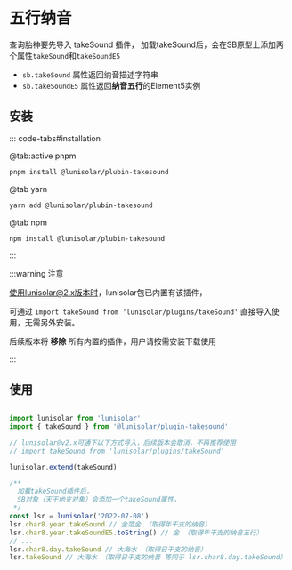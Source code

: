 # 五行纳音

查询胎神要先导入 takeSound 插件，
加载takeSound后，会在SB原型上添加两个属性`takeSound`和`takeSoundE5`

- `sb.takeSound` 属性返回纳音描述字符串
- `sb.takeSoundE5` 属性返回**纳音五行**的Element5实例

## 安装

::: code-tabs#installation

@tab:active pnpm

```sh
pnpm install @lunisolar/plubin-takesound
```

@tab yarn

```sh
yarn add @lunisolar/plubin-takesound
```

@tab npm

```sh
npm install @lunisolar/plubin-takesound
```

:::

:::warning 注意

使用lunisolar@2.x版本时，lunisolar包已内置有该插件，

可通过 `import takeSound from 'lunisolar/plugins/takeSound'` 直接导入使用，无需另外安装。

后续版本将 **移除** 所有内置的插件，用户请按需安装下载使用

:::

## 使用

```typescript

import lunisolar from 'lunisolar'
import { takeSound } from '@lunisolar/plugin-takesound'

// lunisolar@v2.x可通下以下方式导入，后续版本会取消，不再推荐使用
// import takeSound from 'lunisolar/plugins/takeSound' 

lunisolar.extend(takeSound)

/**
  加载takeSound插件后，
  SB对象（天干地支对象）会添加一个takeSound属性，
 */
const lsr = lunisolar('2022-07-08')
lsr.char8.year.takeSound // 金箔金 （取得年干支的纳音）
lsr.char8.year.takeSoundE5.toString() // 金 （取得年干支的纳音五行）
// ...
lsr.char8.day.takeSound // 大海水 （取得日干支的纳音）
lsr.takeSound // 大海水 （取得日干支的纳音 等同于 lsr.char8.day.takeSound）

```
